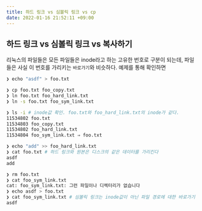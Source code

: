 ```yaml
---
title: 하드 링크 vs 심볼릭 링크 vs cp
date: 2022-01-16 21:52:11 +09:00
---
```


## 하드 링크 vs 심볼릭 링크 vs 복사하기

리눅스의 파일들은 모든 파일들은 inode라고 하는 고유한 번호로 구분이 되는데, 파일들은 사실 이 번호를 가리키는 `바로가기`와 비슷하다. 예제를 통해 확인하면

```bash
❯ echo "asdf" > foo.txt

❯ cp foo.txt foo_copy.txt
❯ ln foo.txt foo_hard_link.txt
❯ ln -s foo.txt foo_sym_link.txt

❯ ls -i # inode값 확인. foo.txt와 foo_hard_link.txt의 inode가 같다.
11534802 foo.txt
11534803 foo_copy.txt
11534802 foo_hard_link.txt
11534804 foo_sym_link.txt ⇒ foo.txt

❯ echo "add" >> foo_hard_link.txt
❯ cat foo.txt # 하드 링크와 원본은 디스크의 같은 데이터를 가리킨다
asdf
add

❯ rm foo.txt
❯ cat foo_sym_link.txt
cat: foo_sym_link.txt: 그런 파일이나 디렉터리가 없습니다
❯ echo asdf > foo.txt
❯ cat foo_sym_link.txt # 심볼릭 링크는 inode값이 아닌 파일 경로에 대한 바로가기
asdf
```

<!--  -->